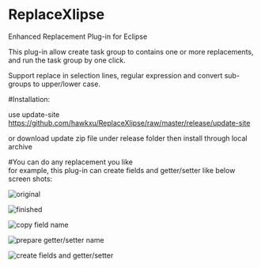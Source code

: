 # ReplaceXlipse
Enhanced Replacement Plug-in for Eclipse

This plug-in allow create task group to contains one or more replacements, and run the task group by one click.

Support replace in selection lines, regular expression and convert sub-groups to upper/lower case.

#Installation:

use update-site https://github.com/hawkxu/ReplaceXlipse/raw/master/release/update-site

or download update zip file under release folder then install through local archive


#You can do any replacement you like  
for example, this plug-in can create fields and getter/setter like below screen shots:

![original](https://raw.githubusercontent.com/hawkxu/ReplaceXlipse/master/release/screen-shots/01.png)

![finished](https://raw.githubusercontent.com/hawkxu/ReplaceXlipse/master/release/screen-shots/02.png)

![copy field name](https://raw.githubusercontent.com/hawkxu/ReplaceXlipse/master/release/screen-shots/03.png)

![prepare getter/setter name](https://raw.githubusercontent.com/hawkxu/ReplaceXlipse/master/release/screen-shots/04.png)

![create fields and getter/setter](https://raw.githubusercontent.com/hawkxu/ReplaceXlipse/master/release/screen-shots/05.png)
